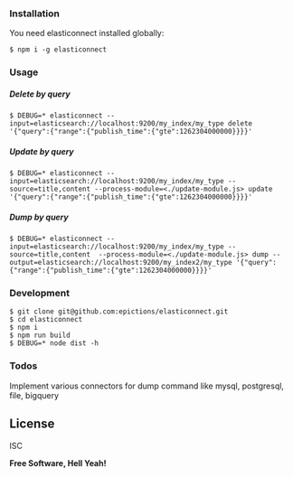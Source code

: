 ### Installation

You need elasticonnect installed globally:

```
$ npm i -g elasticonnect
```

### Usage

##### Delete by query
```
$ DEBUG=* elasticonnect --input=elasticsearch://localhost:9200/my_index/my_type delete  '{"query":{"range":{"publish_time":{"gte":1262304000000}}}}'
```

##### Update by query
```
$ DEBUG=* elasticonnect --input=elasticsearch://localhost:9200/my_index/my_type --source=title,content --process-module=<./update-module.js> update '{"query":{"range":{"publish_time":{"gte":1262304000000}}}}'
```

##### Dump by query
```
$ DEBUG=* elasticonnect --input=elasticsearch://localhost:9200/my_index/my_type --source=title,content  --process-module=<./update-module.js> dump --output=elasticsearch://localhost:9200/my_index2/my_type '{"query":{"range":{"publish_time":{"gte":1262304000000}}}}'
```


### Development

```
$ git clone git@github.com:epictions/elasticonnect.git
$ cd elasticonnect
$ npm i
$ npm run build
$ DEBUG=* node dist -h
```

### Todos
Implement various connectors for dump command like mysql, postgresql, file, bigquery

License
----
ISC

**Free Software, Hell Yeah!**

